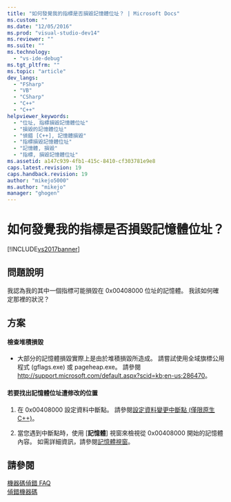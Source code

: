 ```yaml
---
title: "如何發覺我的指標是否損毀記憶體位址？ | Microsoft Docs"
ms.custom: ""
ms.date: "12/05/2016"
ms.prod: "visual-studio-dev14"
ms.reviewer: ""
ms.suite: ""
ms.technology: 
  - "vs-ide-debug"
ms.tgt_pltfrm: ""
ms.topic: "article"
dev_langs: 
  - "FSharp"
  - "VB"
  - "CSharp"
  - "C++"
  - "C++"
helpviewer_keywords: 
  - "位址, 指標損毀記憶體位址"
  - "損毀的記憶體位址"
  - "偵錯 [C++], 記憶體損毀"
  - "指標損毀記憶體位址"
  - "記憶體, 損毀"
  - "指標, 損毀記憶體位址"
ms.assetid: a147c939-4fb1-415c-8410-cf303781e9e8
caps.latest.revision: 19
caps.handback.revision: 19
author: "mikejo5000"
ms.author: "mikejo"
manager: "ghogen"
---
```

# 如何發覺我的指標是否損毀記憶體位址？
[!INCLUDE[vs2017banner](../code-quality/includes/vs2017banner.md)]

## 問題說明  
 我認為我的其中一個指標可能損毀在 0x00408000 位址的記憶體。  我該如何確定那裡的狀況？  
  
## 方案  
  
#### 檢查堆積損毀  
  
-   大部分的記憶體損毀實際上是由於堆積損毀所造成。  請嘗試使用全域旗標公用程式 \(gflags.exe\) 或 pageheap.exe。  請參閱 [http:\/\/support.microsoft.com\/default.aspx?scid\=kb;en\-us;286470](http://support.microsoft.com/default.aspx?scid=kb;en-us;286470)。  
  
#### 若要找出記憶體位址遭修改的位置  
  
1.  在 0x00408000 設定資料中斷點。  請參閱[設定資料變更中斷點 \(僅限原生 C\+\+\)](../debugger/using-breakpoints.md#BKMK_Set_a_data_change_breakpoint__native_C___only_)。  
  
2.  當您遇到中斷點時，使用 \[**記憶體**\] 視窗來檢視從 0x00408000 開始的記憶體內容。  如需詳細資訊，請參閱[記憶體視窗](../debugger/memory-windows.md)。  
  
## 請參閱  
 [機器碼偵錯 FAQ](../debugger/debugging-native-code-faqs.md)   
 [偵錯機器碼](../debugger/debugging-native-code.md)